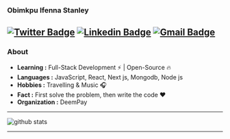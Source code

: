 ### Obimkpu Ifenna Stanley
[![Twitter Badge](https://img.shields.io/badge/StanleyIfenna-1ca0f1?style=flat-square&logo=twitter&logoColor=white&link=https://twitter.com/Isha_1321)](https://twitter.com/Stanleyifenna1)  [![Linkedin Badge](https://img.shields.io/badge/-Isha_Gupta-blue?style=flat-square&logo=Linkedin&logoColor=white&link=https://www.linkedin.com/in/ishagupta20//)](https://www.linkedin.com/in/obimkpuifenna961/) [![Gmail Badge](https://img.shields.io/badge/-StanleyIfenna-c14438?style=flat-square&logo=Gmail&logoColor=white&link=mailto:ishagupta2103@gmail.com)](mailto:obimkpustanley@gmail.com)
---------------------------------------------------------------------------------------------------------------------------------------------------------------------------------
### About

-  **Learning :** Full-Stack Development :zap: | Open-Source :fire:	
-  **Languages :** JavaScript, React, Next js, Mongodb, Node js
-  **Hobbies :** Travelling & Music :headphones:
-  **Fact :** First solve the problem, then write the code :heart: 
-  **Organization :** DeemPay

---------------------------------------------------------------------------------------------------------------------------------------------------------------------------------

![github stats](https://github-readme-stats.vercel.app/api?username=Isha2103&show_icons=true)

---------------------------------------------------------------------------------------------------------------------------------------------------------------------------------

